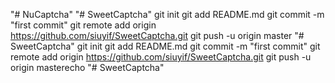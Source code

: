 "# NuCaptcha" 
"# SweetCaptcha"  git init git add README.md git commit -m "first commit" git remote add origin https://github.com/siuyif/SweetCaptcha.git git push -u origin master
"# SweetCaptcha"  git init git add README.md git commit -m "first commit" git remote add origin https://github.com/siuyif/SweetCaptcha.git git push -u origin masterecho "# SweetCaptcha" 
